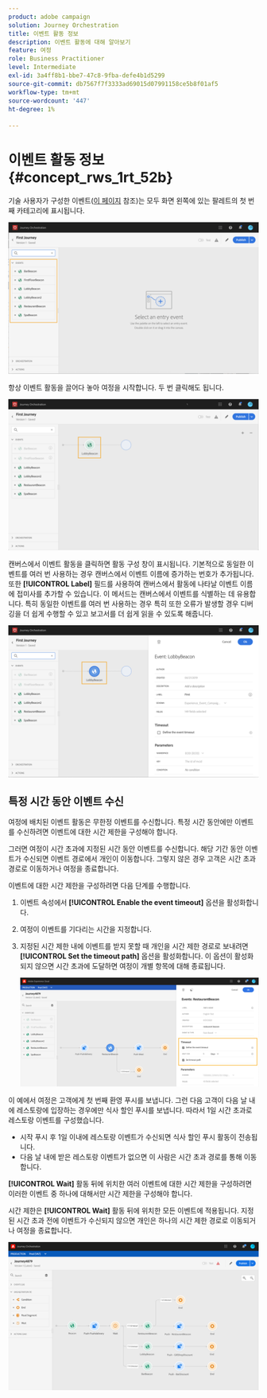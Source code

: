 ```yaml
---
product: adobe campaign
solution: Journey Orchestration
title: 이벤트 활동 정보
description: 이벤트 활동에 대해 알아보기
feature: 여정
role: Business Practitioner
level: Intermediate
exl-id: 3a4ff8b1-bbe7-47c8-9fba-defe4b1d5299
source-git-commit: db7567f7f3333ad69015d07991158ce5b8f01af5
workflow-type: tm+mt
source-wordcount: '447'
ht-degree: 1%

---
```


# 이벤트 활동 정보 {#concept_rws_1rt_52b}

기술 사용자가 구성한 이벤트([이 페이지](../event/about-events.md) 참조)는 모두 화면 왼쪽에 있는 팔레트의 첫 번째 카테고리에 표시됩니다.

![](../assets/journey43.png)

항상 이벤트 활동을 끌어다 놓아 여정을 시작합니다. 두 번 클릭해도 됩니다.

![](../assets/journey44.png)

캔버스에서 이벤트 활동을 클릭하면 활동 구성 창이 표시됩니다. 기본적으로 동일한 이벤트를 여러 번 사용하는 경우 캔버스에서 이벤트 이름에 증가하는 번호가 추가됩니다. 또한 **[!UICONTROL Label]** 필드를 사용하여 캔버스에서 활동에 나타날 이벤트 이름에 접미사를 추가할 수 있습니다. 이 메서드는 캔버스에서 이벤트를 식별하는 데 유용합니다. 특히 동일한 이벤트를 여러 번 사용하는 경우 특히 또한 오류가 발생할 경우 디버깅을 더 쉽게 수행할 수 있고 보고서를 더 쉽게 읽을 수 있도록 해줍니다.

![](../assets/journey33.png)

## 특정 시간 동안 이벤트 수신

여정에 배치된 이벤트 활동은 무한정 이벤트를 수신합니다. 특정 시간 동안에만 이벤트를 수신하려면 이벤트에 대한 시간 제한을 구성해야 합니다.

그러면 여정이 시간 초과에 지정된 시간 동안 이벤트를 수신합니다. 해당 기간 동안 이벤트가 수신되면 이벤트 경로에서 개인이 이동합니다. 그렇지 않은 경우 고객은 시간 초과 경로로 이동하거나 여정을 종료합니다.

이벤트에 대한 시간 제한을 구성하려면 다음 단계를 수행합니다.

1. 이벤트 속성에서 **[!UICONTROL Enable the event timeout]** 옵션을 활성화합니다.

1. 여정이 이벤트를 기다리는 시간을 지정합니다.

1. 지정된 시간 제한 내에 이벤트를 받지 못할 때 개인을 시간 제한 경로로 보내려면 **[!UICONTROL Set the timeout path]** 옵션을 활성화합니다. 이 옵션이 활성화되지 않으면 시간 초과에 도달하면 여정이 개별 항목에 대해 종료됩니다.

   ![](../assets/event-timeout.png)

이 예에서 여정은 고객에게 첫 번째 환영 푸시를 보냅니다. 그런 다음 고객이 다음 날 내에 레스토랑에 입장하는 경우에만 식사 할인 푸시를 보냅니다. 따라서 1일 시간 초과로 레스토랑 이벤트를 구성했습니다.

* 시작 푸시 후 1일 이내에 레스토랑 이벤트가 수신되면 식사 할인 푸시 활동이 전송됩니다.
* 다음 날 내에 받은 레스토랑 이벤트가 없으면 이 사람은 시간 초과 경로를 통해 이동합니다.

**[!UICONTROL Wait]** 활동 뒤에 위치한 여러 이벤트에 대한 시간 제한을 구성하려면 이러한 이벤트 중 하나에 대해서만 시간 제한을 구성해야 합니다.

시간 제한은 **[!UICONTROL Wait]** 활동 뒤에 위치한 모든 이벤트에 적용됩니다. 지정된 시간 초과 전에 이벤트가 수신되지 않으면 개인은 하나의 시간 제한 경로로 이동되거나 여정을 종료합니다.

![](../assets/event-timeout-group.png)
